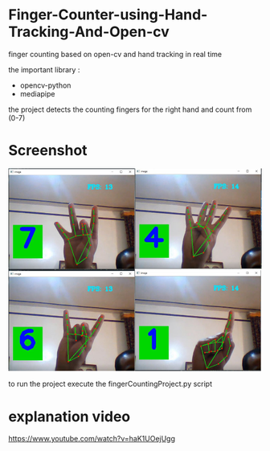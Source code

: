 # Finger-Counter-using-Hand-Tracking-And-Open-cv
finger counting based on open-cv and hand tracking in real time

the important library :
- opencv-python
- mediapipe

the project detects the counting fingers for the right hand and count from (0-7)

# Screenshot
![](fingerCounting.png)

to run the project execute the fingerCountingProject.py script

# explanation video
https://www.youtube.com/watch?v=haK1UOejUgg
